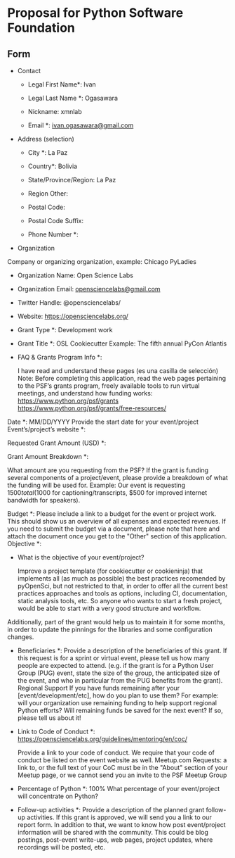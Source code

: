 # Proposal for Python Software Foundation

## Form

- Contact

  - Legal First Name*: Ivan

  - Legal Last Name *: Ogasawara

  - Nickname: xmnlab

  - Email *: ivan.ogasawara@gmail.com

- Address (selection)

  - City *: La Paz

  - Country*: Bolivia

  - State/Province/Region: La Paz

  - Region Other:

  - Postal Code:

  - Postal Code Suffix:

  - Phone Number *:

- Organization

Company or organizing organization, example: Chicago PyLadies
  
  - Organization Name: Open Science Labs

  - Organization Email: opensciencelabs@gmail.com

  - Twitter Handle: @opensciencelabs/

  - Website: https://opensciencelabs.org/

  - Grant Type *: Development work

  - Grant Title *: OSL Cookiecutter
  Example: The fifth annual PyCon Atlantis

- FAQ & Grants Program Info *:

    I have read and understand these pages (es una casilla de selección)
    Note: Before completing this application, read the web pages pertaining to the PSF’s grants program, freely available tools to run virtual meetings, and understand how funding works:
    https://www.python.org/psf/grants
    https://www.python.org/psf/grants/free-resources/

Date *: 
MM/DD/YYYY
Provide the start date for your event/project
Event’s/project’s website *:

Requested Grant Amount (USD) *: 

Grant Amount Breakdown *:

What amount are you requesting from the PSF? If the grant is funding several components of a project/event, please provide a breakdown of what the funding will be used for. Example: Our event is requesting $1500 total ($1000 for captioning/transcripts, $500 for improved internet bandwidth for speakers).

Budget *:
Please include a link to a budget for the event or project work. This should show us an overview of all expenses and expected revenues. If you need to submit the budget via a document, please note that here and attach the document once you get to the "Other" section of this application.
Objective *: 

- What is the objective of your event/project?

  Improve a project template (for cookiecutter or cookieninja) that implements all (as much as possible) the best practices recomended by pyOpenSci, but not restricted to that, in order to offer all the current best practices approaches and tools as options, including CI, documentation, static analysis tools, etc. So anyone who wants to start a fresh project, would be able to start with a very good structure and workflow.

Additionally, part of the grant would help us to maintain it for some months, in order to update the pinnings for the libraries and some configuration changes.


- Beneficiaries *:
    Provide a description of the beneficiaries of this grant. If this request is for a sprint or virtual event, please tell us how many people are expected to attend. (e.g. if the grant is for a Python User Group (PUG) event, state the size of the group, the anticipated size of the event, and who in particular from the PUG benefits from the grant).
    Regional Support
    If you have funds remaining after your [event/development/etc], how do you plan to use them? For example: will your organization use remaining funding to help support regional Python efforts? Will remaining funds be saved for the next event? If so, please tell us about it!

- Link to Code of Conduct *: https://opensciencelabs.org/guidelines/mentoring/en/coc/ 

    Provide a link to your code of conduct. We require that your code of conduct be listed on the event website as well. Meetup.com Requests: a link to, or the full text of your CoC must be in the "About" section of your Meetup page, or we cannot send you an invite to the PSF Meetup Group

- Percentage of Python *: 100%
    What percentage of your event/project will concentrate on Python?

- Follow-up activities *:
    Provide a description of the planned grant follow-up activities. If this grant is approved, we will send you a link to our report form. In addition to that, we want to know how post event/project information will be shared with the community. This could be blog postings, post-event write-ups, web pages, project updates, where recordings will be posted, etc.
